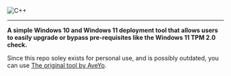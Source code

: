 ![C++](https://img.shields.io/badge/c++-%2300599C.svg?style=for-the-badge&logo=c%2B%2B&logoColor=white)

-------  
**A simple Windows 10 and Windows 11 deployment tool that allows users to easily upgrade or bypass pre-requisites like the Windows 11 TPM 2.0 check.**

Since this repo soley exists for personal use, and is possibly outdated, you can use [The original tool by AveYo](https://github.com/AveYo/MediaCreationTool.bat).
